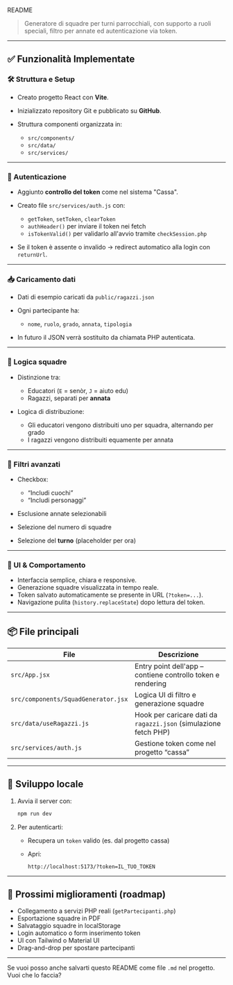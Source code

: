 README

> Generatore di squadre per turni parrocchiali, con supporto a ruoli speciali, filtro per annate ed autenticazione via token.

---

## ✅ Funzionalità Implementate

### 🛠️ Struttura e Setup

* Creato progetto React con **Vite**.
* Inizializzato repository Git e pubblicato su **GitHub**.
* Struttura componenti organizzata in:

  * `src/components/`
  * `src/data/`
  * `src/services/`

---

### 🔐 Autenticazione

* Aggiunto **controllo del token** come nel sistema "Cassa".
* Creato file `src/services/auth.js` con:

  * `getToken`, `setToken`, `clearToken`
  * `authHeader()` per inviare il token nei fetch
  * `isTokenValid()` per validarlo all'avvio tramite `checkSession.php`
* Se il token è assente o invalido → redirect automatico alla login con `returnUrl`.

---

### 📥 Caricamento dati

* Dati di esempio caricati da `public/ragazzi.json`
* Ogni partecipante ha:

  * `nome`, `ruolo`, `grado`, `annata`, `tipologia`
* In futuro il JSON verrà sostituito da chiamata PHP autenticata.

---

### 🧠 Logica squadre

* Distinzione tra:

  * Educatori (`E` = senòr, `J` = aiuto edu)
  * Ragazzi, separati per **annata**
* Logica di distribuzione:

  * Gli educatori vengono distribuiti uno per squadra, alternando per grado
  * I ragazzi vengono distribuiti equamente per annata

---

### 🧰 Filtri avanzati

* Checkbox:

  * “Includi cuochi”
  * “Includi personaggi”
* Esclusione annate selezionabili
* Selezione del numero di squadre
* Selezione del **turno** (placeholder per ora)

---

### 📄 UI & Comportamento

* Interfaccia semplice, chiara e responsive.
* Generazione squadre visualizzata in tempo reale.
* Token salvato automaticamente se presente in URL (`?token=...`).
* Navigazione pulita (`history.replaceState`) dopo lettura del token.

---

## 📦 File principali

| File                                | Descrizione                                                      |
| ----------------------------------- | ---------------------------------------------------------------- |
| `src/App.jsx`                       | Entry point dell'app – contiene controllo token e rendering      |
| `src/components/SquadGenerator.jsx` | Logica UI di filtro e generazione squadre                        |
| `src/data/useRagazzi.js`            | Hook per caricare dati da `ragazzi.json` (simulazione fetch PHP) |
| `src/services/auth.js`              | Gestione token come nel progetto “cassa”                         |

---

## 🧪 Sviluppo locale

1. Avvia il server con:

   ```bash
   npm run dev
   ```

2. Per autenticarti:

   * Recupera un `token` valido (es. dal progetto cassa)
   * Apri:

     ```
     http://localhost:5173/?token=IL_TUO_TOKEN
     ```

---

## 📌 Prossimi miglioramenti (roadmap)

* Collegamento a servizi PHP reali (`getPartecipanti.php`)
* Esportazione squadre in PDF
* Salvataggio squadre in localStorage
* Login automatico o form inserimento token
* UI con Tailwind o Material UI
* Drag-and-drop per spostare partecipanti

---

Se vuoi posso anche salvarti questo README come file `.md` nel progetto. Vuoi che lo faccia?
